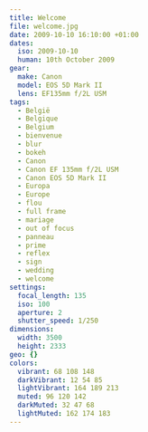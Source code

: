 ```yaml
---
title: Welcome
file: welcome.jpg
date: 2009-10-10 16:10:00 +01:00
dates:
  iso: 2009-10-10
  human: 10th October 2009
gear:
  make: Canon
  model: EOS 5D Mark II
  lens: EF135mm f/2L USM
tags:
  - België
  - Belgique
  - Belgium
  - bienvenue
  - blur
  - bokeh
  - Canon
  - Canon EF 135mm f/2L USM
  - Canon EOS 5D Mark II
  - Europa
  - Europe
  - flou
  - full frame
  - mariage
  - out of focus
  - panneau
  - prime
  - reflex
  - sign
  - wedding
  - welcome
settings:
  focal_length: 135
  iso: 100
  aperture: 2
  shutter_speed: 1/250
dimensions:
  width: 3500
  height: 2333
geo: {}
colors:
  vibrant: 68 108 148
  darkVibrant: 12 54 85
  lightVibrant: 164 189 213
  muted: 96 120 142
  darkMuted: 32 47 68
  lightMuted: 162 174 183
---
```



